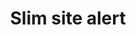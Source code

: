 ---
layout: pattern
categories: [patterns, site-alert]
title: Slim site alert
type: [detail-page]
permalink: /patterns/site-alert/slim-site-alert/
overview: Lorem ipsum dolor sit amet, consectetur adipiscing elit, sed do eiusmod tempor incididunt ut labore et dolore magna aliqua. Interdum velit euismod in pellentesque. 
description: |
    
usa-link: "https://designsystem.digital.gov/components/site-alert/"
specification: |
#spec:
siteAlertType: slim
### options: slim, no-header, no-icon, list
siteAlertColor: info
### options: emergency, info
siteAlertTitle: Short alert message. 
siteAlertContent: Additional context and followup information including <a class="usa-link" href="/">a link</a>
yml: |
  
  siteAlertType: slim
  ### options: 
    ### slim
    ### no-header
    ### no-icon
    ### list
  siteAlertColor: info
  ### options: 
    ### emergency
    ### info
  siteAlertTitle: Short alert message. 
  siteAlertContent: Additional context and followup information including <a class="usa-link" href="/">a link</a>
  

jekyll: |

  "{% include patterns/site-alert/site-alert-slim.md %}"
### Paths to view design and code... 
## designimg: can be used to show an image of the design until a coded version can be created. The htmlpath & csspath should be located in the pattens folder. Read more about creating coded components in /docs/creating-patterns 
# designimg: 
htmlexcerpt: patterns/site-alert/site-alert-slim-info.md
htmlpath: patterns/site-alert/site-alert-slim.md
csspath: patterns/site-alert/index.scss
---